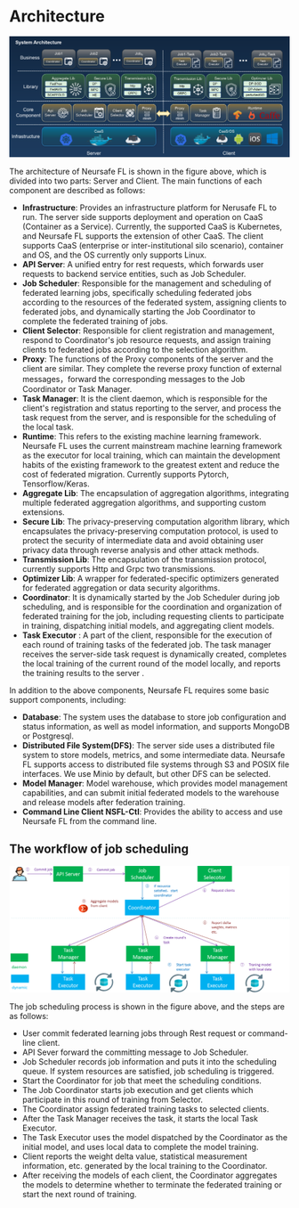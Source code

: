 # Architecture

![arch](./images/architecture.png)

The architecture of Neursafe FL is shown in the figure above, which is divided into two parts: Server and Client. The main functions of each component are described as follows:

- **Infrastructure**: Provides an infrastructure platform for Nerusafe FL to run. The server side supports deployment and operation on CaaS (Container as a Service). Currently, the supported CaaS is Kubernetes, and Neursafe FL supports the extension of other CaaS. The client supports CaaS (enterprise or inter-institutional silo scenario), container and OS, and the OS currently only supports Linux.
- **API Server**: A unified entry for rest requests, which forwards user requests to backend service entities, such as Job Scheduler.
- **Job Scheduler**: Responsible for the management and scheduling of federated learning jobs, specifically scheduling federated jobs according to the resources of the federated system, assigning clients to federated jobs, and dynamically starting the Job Coordinator to complete the federated training of jobs.
- **Client Selector**: Responsible for client registration and management, respond to Coordinator's job resource requests, and assign training clients to federated jobs according to the selection algorithm.
- **Proxy**: The functions of the Proxy components of the server and the client are similar. They complete the reverse proxy function of external messages，forward the corresponding messages to the Job Coordinator or Task Manager.
- **Task Manager**: It is the client daemon, which is responsible for the client's registration and status reporting to the server, and process the task request from the server, and is responsible for the scheduling of the local task.
- **Runtime**: This refers to the existing machine learning framework. Neursafe FL uses the current mainstream machine learning framework as the executor for local training, which can maintain the development habits of the existing framework to the greatest extent and reduce the cost of federated migration. Currently supports Pytorch, Tensorflow/Keras.
- **Aggregate Lib**: The encapsulation of aggregation algorithms, integrating multiple federated aggregation algorithms, and supporting custom extensions.
- **Secure Lib**: The privacy-preserving computation algorithm library, which encapsulates the privacy-preserving computation protocol, is used to protect the security of intermediate data and avoid obtaining user privacy data through reverse analysis and other attack methods.
- **Transmission Lib**: The encapsulation of the transmission protocol, currently supports Http and Grpc two transmissions.
- **Optimizer Lib**: A wrapper for federated-specific optimizers generated for federated aggregation or data security algorithms.
- **Coordinator**: It is dynamically started by the Job Scheduler during job scheduling, and is responsible for the coordination and organization of federated training for the job, including requesting clients to participate in training, dispatching initial models, and aggregating client models.
- **Task Executor** : A part of the client, responsible for the execution of each round of training tasks of the federated job. The task manager receives the server-side task request is dynamically created, completes the local training of the current round of the model locally, and reports the training results to the server .

In addition to the above components, Neursafe FL requires some basic support components, including:

- **Database**: The system uses the database to store job configuration and status information, as well as model information, and supports MongoDB or Postgresql.
- **Distributed File System(DFS)**: The server side uses a distributed file system to store models, metrics, and some intermediate data. Neursafe FL supports access to distributed file systems through S3 and POSIX file interfaces. We use Minio by default, but other DFS can be selected.
- **Model Manager**: Model warehouse, which provides model management capabilities, and can submit initial federated models to the warehouse and release models after federation training.
- **Command Line Client NSFL-Ctl**: Provides the ability to access and use Neursafe FL from the command line.

## The workflow of job scheduling



![job-work-flow](./images/job-work-flow.png)

The job scheduling process is shown in the figure above, and the steps are as follows:

- User commit federated learning jobs through Rest request or command-line client.
- API Sever forward the committing message to Job Scheduler.
- Job Scheduler records job information and puts it into the scheduling queue. If system resources are satisfied, job scheduling is triggered.
- Start the Coordinator for job that meet the scheduling conditions.
- The Job Coordinator starts job execution and get clients which participate in this round of training from Selector.
- The Coordinator assign federated training tasks to selected clients.
- After the Task Manager receives the task, it starts the local Task Executor.
- The Task Executor uses the model dispatched by the Coordinator as the initial model, and uses local data to complete the model training.
- Client reports the weight delta value, statistical measurement information, etc. generated by the local training to the Coordinator.
- After receiving the models of each client, the Coordinator aggregates the models to determine whether to terminate the federated training or start the next round of training.